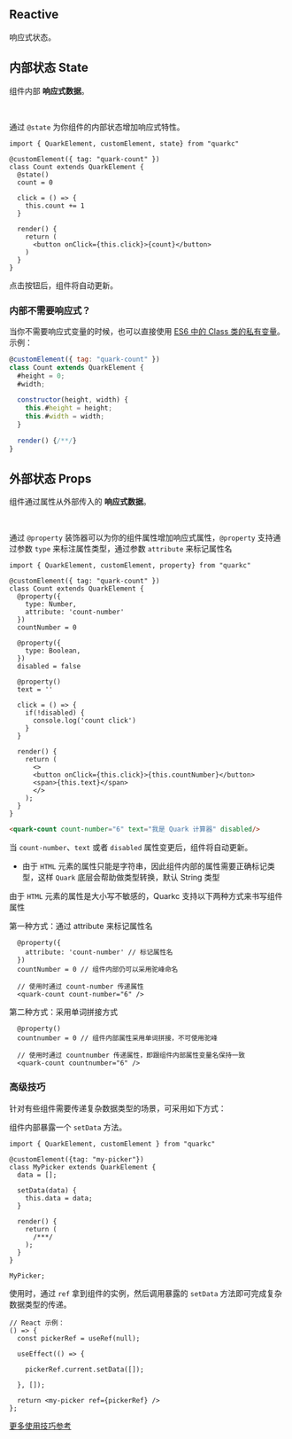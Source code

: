 ## Reactive

响应式状态。

## 内部状态 State

组件内部 **响应式数据**。

<br />

通过 `@state` 为你组件的内部状态增加响应式特性。

```tsx
import { QuarkElement, customElement, state} from "quarkc"

@customElement({ tag: "quark-count" })
class Count extends QuarkElement {
  @state()
  count = 0

  click = () => {
    this.count += 1
  }

  render() {
    return (
      <button onClick={this.click}>{count}</button>
    )
  }
}
```

点击按钮后，组件将自动更新。

### 内部不需要响应式？

当你不需要响应式变量的时候，也可以直接使用 [ES6 中的 Class 类的私有变量](https://developer.mozilla.org/zh-CN/docs/Web/JavaScript/Reference/Classes)。示例：

```js
@customElement({ tag: "quark-count" })
class Count extends QuarkElement {
  #height = 0;
  #width;

  constructor(height, width) {
    this.#height = height;
    this.#width = width;
  }

  render() {/**/}
}
```


## 外部状态 Props

组件通过属性从外部传入的 **响应式数据**。

<br />

通过 `@property` 装饰器可以为你的组件属性增加响应式属性，`@property` 支持通过参数 `type` 来标注属性类型，通过参数 `attribute` 来标记属性名

```tsx
import { QuarkElement, customElement, property} from "quarkc"

@customElement({ tag: "quark-count" })
class Count extends QuarkElement {
  @property({
    type: Number,
    attribute: 'count-number'
  })
  countNumber = 0

  @property({
    type: Boolean,
  })
  disabled = false

  @property()
  text = ''

  click = () => {
    if(!disabled) {
      console.log('count click')
    }
  }

  render() {
    return (
      <>
      <button onClick={this.click}>{this.countNumber}</button>
      <span>{this.text}</span>
      </>
    );
  }
}
```

```html
<quark-count count-number="6" text="我是 Quark 计算器" disabled/>
```

当 `count-number`、`text` 或者 `disabled` 属性变更后，组件将自动更新。

- 由于 `HTML` 元素的属性只能是字符串，因此组件内部的属性需要正确标记类型，这样 `Quark` 底层会帮助做类型转换，默认 String 类型


由于 `HTML` 元素的属性是大小写不敏感的，Quarkc 支持以下两种方式来书写组件属性

第一种方式：通过 attribute 来标记属性名
```tsx
  @property({
    attribute: 'count-number' // 标记属性名
  })
  countNumber = 0 // 组件内部仍可以采用驼峰命名

  // 使用时通过 count-number 传递属性
  <quark-count count-number="6" />
```

第二种方式：采用单词拼接方式
```tsx
  @property()
  countnumber = 0 // 组件内部属性采用单词拼接，不可使用驼峰

  // 使用时通过 countnumber 传递属性，即跟组件内部属性变量名保持一致
  <quark-count countnumber="6" />
```


### 高级技巧

针对有些组件需要传递复杂数据类型的场景，可采用如下方式：

组件内部暴露一个 `setData` 方法。

```tsx
import { QuarkElement, customElement } from "quarkc"

@customElement({tag: "my-picker"})
class MyPicker extends QuarkElement {
  data = [];

  setData(data) {
    this.data = data;
  }

  render() {
    return (
      /***/
    );
  }
}

MyPicker;
```

使用时，通过 `ref` 拿到组件的实例，然后调用暴露的 `setData` 方法即可完成复杂数据类型的传递。

```tsx
// React 示例：
() => {
  const pickerRef = useRef(null);

  useEffect(() => {

    pickerRef.current.setData([]);

  }, []);

  return <my-picker ref={pickerRef} />
};
```

[更多使用技巧参考](https://github.com/hellof2e/quark-design/blob/main/packages/quarkd/src/cascadepicker/index.tsx)
